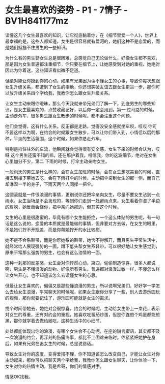 # 女生最喜欢的姿势 - P1 - 7情子 - BV1H841177mz

读懂这几个女生最喜欢的知识，让它彻底黏着你，在《细节里爱一个人》，世界上最幸福的是，这些人都知道，女生是很容易就有爱河的，她们这种不是恋爱的，而是她们抵挡不住男生的一些知识。

为什么有的男生娶女生总是很困难，总感觉自己无论做什么，好像女生都不喜欢，那是因为女生普遍都注重细节，你只要在细节上，让她感受到对她的重视，她绝对因此为你着迷，这些知识看似微不足道。

但绝对能让你撩到你的心动，如果有兄弟因为读不懂女生的心事，导致你每次想跟女生升级关系，都遭到了女生的拒绝，你还想突破友谊去跟女生更进一步，那你可以放升级关系四个字给我，我教你怎么跟女生升级关系。

让女生主动来跟你暧昧，那么今天我就来带兄弟们了解一下，到底男生的哪些知识，是女生最喜欢的，点赞收藏记好，以后你一定会用到，第一 过马路的时候，主动走外车，很多男生跟女生散步的时候呢，都不会注重这个问题。

他们会觉得，这有什么关系，反正都是走路，觉得没安全感就坐车呗，哎哎 你可不要这样以为啊，在约会的时候跟女生散步，可以让你们带入到，小情侣以后的那种，平淡的生活氛围，这个时候，如果你总走外车。

特别是挡住往外的车流，他瞬间就会觉得很有安全感，女生下来的时候会认为，哎呀 这个男生还蛮不错的嘛，还在那护着我，相信我，你的这波细节，绝对在女生心里加分不少，第二 下雨的时候，打伞主动亲吻女生。

一般雨天的男生是什么样的，会在女生加班的时候，会在女生想吃美食的时候，直接去到楼下带她去吃，会在下雨打伞的时候，主动把伞亲到女生的那一侧，而自己却淋湿一半的身子，下雨天两个人同撑一把伞。

这圆滚就是一件很浪漫的事情，更别说你还把伞亲向女生，尽量不要女生沾到一点雨水，女生当场是不会发现的，等到你们走到一处避雨点来，女生看着你湿了半边的肩膀，她反而会怪你，把伞亲向她那边，但其实这个时候。

女生的心里是很甜蜜的，毕竟有哪个女生能拒绝，一个这么体贴的男生呢，有一句话是这么说的，恋爱的本质就是最能做的事情，但非要对方去做，在女生的眼里，不是她们拧不开瓶盖，而是你帮她拧开的水比较甜。

她不是不会系鞋带，而是你帮她系的鞋带，她舍不得解开，而且男生平常生活中，就经常给人展现强势的一面，蹲下低头帮女生系鞋带，可以很好地让女生感觉到，原来平常那么强势的男生，也会有这么油情的一面。

这种一刹那的反差感，女生会对你怦然心动，第四，偷偷制造惊喜，很多人都说啊，男生是不懂浪漫的动物，好像所有男生，普遍都对浪漫过敏一样，不懂怎么样让女生开心，也不知道该怎么去读懂女生的心思。

但最让女生喜欢的，偏偏又是那些懂浪漫的男生，所以说啊兄弟们，好好学一学怎么去给女生浪漫，平常聊天的时候呢，如果女生跟你分享了一些，别人去游乐园玩的视频，那你就要记住了，游乐园可能就是女生的需求。

找个时间带她去，她绝对会很惊喜，约会的时候呢，主动给女生带上一束花，表示对女生的尊重，还有对约会的重视，她喜欢吃番茄炒蛋，但是你连煎个鸡蛋都能煎黑，那你就学着去做给她吃，这种生活中的小细节。

处处都能体现出你的浪漫，有哪个女生会不心动呢，在座的甜言蜜语，其实都不及一次浪漫的约会，再深刻的伤痛海事，都比不上困难来临时，你紧紧把她护在身后，如果有兄弟在追女生的时候，总是说错话。

导致女生对你的态度，变得爱搭不理，你不知道该怎么改变自己，才能让女生对你主动起来，那你可以把聊天两个字给我，我教你怎么跟女生聊天，让你体验一下，女生对你的热情主动，我是希哥，你们的情感对手。

情感OK找我。